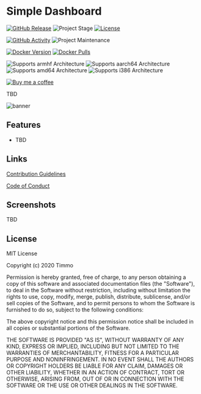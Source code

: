 # Simple Dashboard

[![GitHub Release][releases-shield]][releases]
![Project Stage][project-stage-shield]
[![License][license-shield]](LICENSE.md)

[![GitHub Activity][commits-shield]][commits]
![Project Maintenance][maintenance-shield]

[![Docker Version][version-shield]][microbadger]
[![Docker Pulls][pulls-shield]][dockerhub]

![Supports armhf Architecture][armhf-shield]
![Supports aarch64 Architecture][aarch64-shield]
![Supports amd64 Architecture][amd64-shield]
![Supports i386 Architecture][i386-shield]

[![Buy me a coffee][buymeacoffee-shield]][buymeacoffee]

TBD

![banner][banner]

## Features

-   TBD

## Links

[Contribution Guidelines][contributing]

[Code of Conduct][code_of_conduct]

## Screenshots

TBD

## License

MIT License

Copyright (c) 2020 Timmo

Permission is hereby granted, free of charge, to any person obtaining a copy
of this software and associated documentation files (the "Software"), to deal
in the Software without restriction, including without limitation the rights
to use, copy, modify, merge, publish, distribute, sublicense, and/or sell
copies of the Software, and to permit persons to whom the Software is
furnished to do so, subject to the following conditions:

The above copyright notice and this permission notice shall be included in all
copies or substantial portions of the Software.

THE SOFTWARE IS PROVIDED "AS IS", WITHOUT WARRANTY OF ANY KIND, EXPRESS OR
IMPLIED, INCLUDING BUT NOT LIMITED TO THE WARRANTIES OF MERCHANTABILITY,
FITNESS FOR A PARTICULAR PURPOSE AND NONINFRINGEMENT. IN NO EVENT SHALL THE
AUTHORS OR COPYRIGHT HOLDERS BE LIABLE FOR ANY CLAIM, DAMAGES OR OTHER
LIABILITY, WHETHER IN AN ACTION OF CONTRACT, TORT OR OTHERWISE, ARISING FROM,
OUT OF OR IN CONNECTION WITH THE SOFTWARE OR THE USE OR OTHER DEALINGS IN THE
SOFTWARE.

[aarch64-shield]: https://img.shields.io/badge/aarch64-yes-green.svg
[amd64-shield]: https://img.shields.io/badge/amd64-yes-green.svg
[armhf-shield]: https://img.shields.io/badge/armhf-yes-green.svg
[banner]: https://raw.githubusercontent.com/timmo001/simple-dashboard/master/docs/resources/banner.png
[buymeacoffee-shield]: https://www.buymeacoffee.com/assets/img/guidelines/download-assets-sm-2.svg
[buymeacoffee]: https://www.buymeacoffee.com/timmo
[code_of_conduct]: https://github.com/timmo001/simple-dashboard/blob/master/.github/CODE_OF_CONDUCT.md
[commits-shield]: https://img.shields.io/github/commit-activity/y/timmo001/simple-dashboard.svg
[commits]: https://github.com/timmo001/simple-dashboard/commits/master
[contributing]: https://github.com/timmo001/simple-dashboard/blob/master/.github/CONTRIBUTING.md
[demo-app]: https://simple-dashboard-demo.timmo.xyz/
[dockerhub]: https://hub.docker.com/r/timmo001/simple-dashboard
[i386-shield]: https://img.shields.io/badge/i386-yes-green.svg
[license-shield]: https://img.shields.io/github/license/timmo001/simple-dashboard.svg
[maintenance-shield]: https://img.shields.io/maintenance/yes/2020.svg
[microbadger]: https://microbadger.com/images/timmo001/simple-dashboard
[project-stage-shield]: https://img.shields.io/badge/project%20stage-beta-green.svg
[pulls-shield]: https://img.shields.io/docker/pulls/timmo001/simple-dashboard.svg
[releases-shield]: https://img.shields.io/github/release/timmo001/simple-dashboard.svg
[releases]: https://github.com/timmo001/simple-dashboard/releases
[setup-docs]: https://timmo.dev/simple-dashboard/setup/
[version-shield]: https://images.microbadger.com/badges/version/timmo001/simple-dashboard.svg
